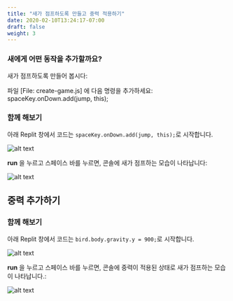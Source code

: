 ```yaml
---
title: "새가 점프하도록 만들고 중력 적용하기"
date: 2020-02-10T13:24:17-07:00
draft: false
weight: 3
---
```


### 새에게 어떤 동작을 추가할까요?

새가 점프하도록 만들어 봅시다:

파일 [File: create-game.js] 에 다음 명령을 추가하세요:
     spaceKey.onDown.add(jump, this);

### 함께 해보기

아래 Replit 창에서 코드는 `spaceKey.onDown.add(jump, this);`로 시작합니다.

![alt text](../img/jump.png "image to add jump down")

**run** 을 누르고 스페이스 바를 누르면, 콘솔에 새가 점프하는 모습이 나타납니다:

![alt text](../img/jump_output.png "Image of jumping bird")

## 중력 추가하기
### 함께 해보기

아래 Replit 창에서 코드는 `bird.body.gravity.y = 900;`로 시작합니다.

![alt text](../img/gravity.png "image to add gravity to the bird")

**run** 을 누르고 스페이스 바를 누르면, 콘솔에 중력이 적용된 상태로 새가 점프하는 모습이 나타납니다.:

![alt text](../img/jump_output.png "bird jumping with gravity")

